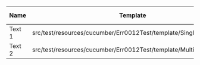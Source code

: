 |  Name  |                              Template                              | Single/Multi | Output Path |          File Pattern          |
|--------|--------------------------------------------------------------------|--------------|-------------|--------------------------------|
| Text 1 | src/test/resources/cucumber/Err0012Test/template/SingleTemplate.vm | Single       | single      | Destination.xml                |
| Text 2 | src/test/resources/cucumber/Err0012Test/template/MultiTemplate.vm  | Multi        | multi       | Destination\_${CLASS_NAME}.xml |

